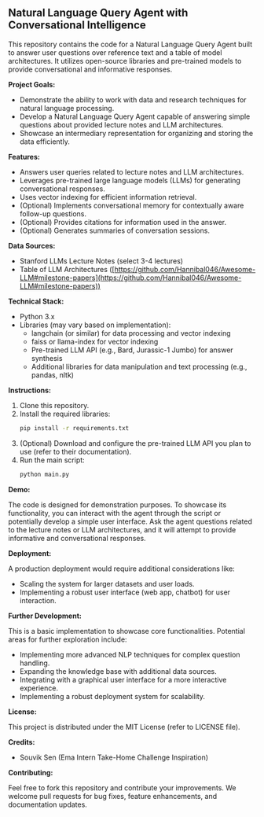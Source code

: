 ## Natural Language Query Agent with Conversational Intelligence

This repository contains the code for a Natural Language Query Agent built to answer user questions over reference text and a table of model architectures. It utilizes open-source libraries and pre-trained models to provide conversational and informative responses.

**Project Goals:**

* Demonstrate the ability to work with data and research techniques for natural language processing.
* Develop a Natural Language Query Agent capable of answering simple questions about provided lecture notes and LLM architectures.
* Showcase an intermediary representation for organizing and storing the data efficiently.

**Features:**

* Answers user queries related to lecture notes and LLM architectures.
* Leverages pre-trained large language models (LLMs) for generating conversational responses.
* Uses vector indexing for efficient information retrieval.
* (Optional) Implements conversational memory for contextually aware follow-up questions.
* (Optional) Provides citations for information used in the answer.
* (Optional) Generates summaries of conversation sessions.

**Data Sources:**

* Stanford LLMs Lecture Notes (select 3-4 lectures)
* Table of LLM Architectures ([https://github.com/Hannibal046/Awesome-LLM#milestone-papers](https://github.com/Hannibal046/Awesome-LLM#milestone-papers))

**Technical Stack:**

* Python 3.x
* Libraries (may vary based on implementation):
    * langchain (or similar) for data processing and vector indexing
    * faiss or llama-index for vector indexing
    * Pre-trained LLM API (e.g., Bard, Jurassic-1 Jumbo) for answer synthesis
    * Additional libraries for data manipulation and text processing (e.g., pandas, nltk)

**Instructions:**

1. Clone this repository.
2. Install the required libraries:
   ```bash
   pip install -r requirements.txt
   ```
3. (Optional) Download and configure the pre-trained LLM API you plan to use (refer to their documentation).
4. Run the main script:
   ```bash
   python main.py
   ```

**Demo:**

The code is designed for demonstration purposes. To showcase its functionality, you can interact with the agent through the script or potentially develop a simple user interface. Ask the agent questions related to the lecture notes or LLM architectures, and it will attempt to provide informative and conversational responses.

**Deployment:**

A production deployment would require additional considerations like:

* Scaling the system for larger datasets and user loads.
* Implementing a robust user interface (web app, chatbot) for user interaction.

**Further Development:**

This is a basic implementation to showcase core functionalities. Potential areas for further exploration include:

* Implementing more advanced NLP techniques for complex question handling.
* Expanding the knowledge base with additional data sources.
* Integrating with a graphical user interface for a more interactive experience.
* Implementing a robust deployment system for scalability.

**License:**

This project is distributed under the MIT License (refer to LICENSE file).

**Credits:**

* Souvik Sen (Ema Intern Take-Home Challenge Inspiration)

**Contributing:**

Feel free to fork this repository and contribute your improvements. We welcome pull requests for bug fixes, feature enhancements, and documentation updates.
